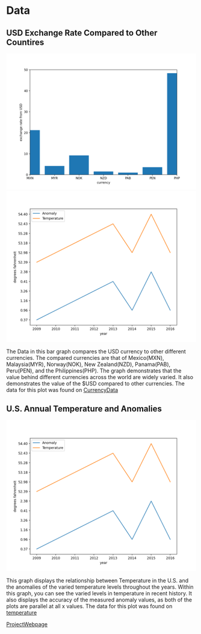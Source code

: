 # Data

## USD Exchange Rate Compared to Other Countires

![currency_comp](MXN_comparison.png)
![temp_graph](climate.png)

The Data in this bar graph compares the USD currency to other different currencies. The compared currencies are that of Mexico(MXN), Malaysia(MYR), Norway(NOK), New Zealand(NZD), Panama(PAB), Peru(PEN), and the Philippines(PHP). The graph demonstrates that the value behind different currencies across the world are widely varied. It also demonstrates the value of the $USD compared to other currencies. The data for this plot was found on [CurrencyData](https://api.exchangerate-api.com/v4/latest/USD)



## U.S. Annual Temperature and Anomalies

![temp_graph](climate.png)

This graph displays the relationship between Temperature in the U.S. and the anomalies of the varied temperature levels throughout the years. Within this graph, you can see the varied levels in temperature in recent history. It also displays the accuracy of the measured anomaly values, as both of the plots are parallel at all x values.  The data for this plot was found on [temperature](https://www.ncdc.noaa.gov/cag/national/time-series/110-tavg-ytd-12-1895-2016.json?base_prd=true&begbaseyear=1901&endbaseyear=2000)


[ProjectWebpage](https://github.com/mikeizbicki/cmc-csci040/tree/2020fall/hw_02)
